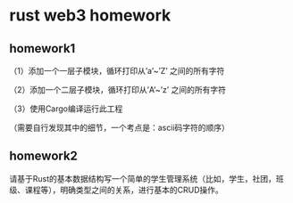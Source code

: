 # rust web3 homework

## homework1
（1）添加一个一层子模块，循环打印从’a’~’Z’ 之间的所有字符

（2）添加一个二层子模块，循环打印从’A’~’z’ 之间的所有字符

（3）使用Cargo编译运行此工程

（需要自行发现其中的细节，一个考点是：ascii码字符的顺序）

## homework2
请基于Rust的基本数据结构写一个简单的学生管理系统（比如，学生，社团，班级、课程等），明确类型之间的关系，进行基本的CRUD操作。
